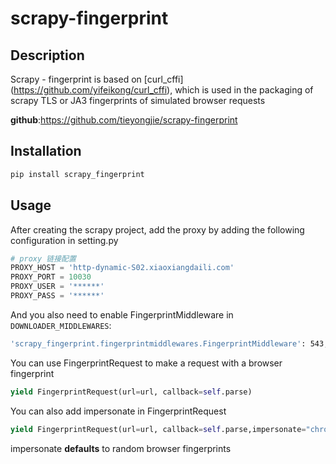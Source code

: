 # scrapy-fingerprint

## Description
Scrapy - fingerprint is based on [curl_cffi] (https://github.com/yifeikong/curl_cffi), which is used in the packaging of scrapy TLS or JA3 fingerprints of simulated browser requests

**github**:https://github.com/tieyongjie/scrapy-fingerprint



## Installation

```bash
pip install scrapy_fingerprint
```

## Usage

After creating the scrapy project, add the proxy by adding the following configuration in setting.py

```python
# proxy 链接配置
PROXY_HOST = 'http-dynamic-S02.xiaoxiangdaili.com'
PROXY_PORT = 10030
PROXY_USER = '******'
PROXY_PASS = '******'
```

And you also need to enable FingerprintMiddleware in `DOWNLOADER_MIDDLEWARES`:

```bash
'scrapy_fingerprint.fingerprintmiddlewares.FingerprintMiddleware': 543,
```

You can use FingerprintRequest to make a request with a browser fingerprint

```python
yield FingerprintRequest(url=url, callback=self.parse)
```

You can also add impersonate in FingerprintRequest

```python
yield FingerprintRequest(url=url, callback=self.parse,impersonate="chrome107")
```

impersonate **defaults** to random browser fingerprints